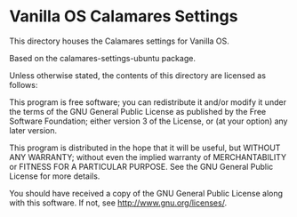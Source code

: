 # Vanilla OS Calamares Settings

This directory houses the Calamares settings for Vanilla OS.

Based on the calamares-settings-ubuntu package.

Unless otherwise stated, the contents of this directory are licensed as follows:

This program is free software; you can redistribute it and/or
modify it under the terms of the GNU General Public License
as published by the Free Software Foundation; either version 3
of the License, or (at your option) any later version.

This program is distributed in the hope that it will be useful,
but WITHOUT ANY WARRANTY; without even the implied warranty of
MERCHANTABILITY or FITNESS FOR A PARTICULAR PURPOSE.  See the
GNU General Public License for more details.

You should have received a copy of the GNU General Public License
along with this software. If not, see <http://www.gnu.org/licenses/>.
